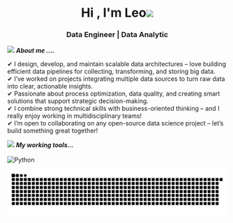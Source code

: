 <h1 align="center"><b>Hi , I'm Leo</b><img src="https://media.giphy.com/media/hvRJCLFzcasrR4ia7z/giphy.gif" width="35"></h1>
<h3 align="center">Data Engineer | Data Analytic </h3>

<img src="https://media.giphy.com/media/iY8CRBdQXODJSCERIr/giphy.gif" width="30px">&nbsp;***About me ....***

✔ I design, develop, and maintain scalable data architectures – love building efficient data pipelines for collecting, transforming, and storing big data.<br>
✔ I’ve worked on projects integrating multiple data sources to turn raw data into clear, actionable insights.<br>
✔ Passionate about process optimization, data quality, and creating smart solutions that support strategic decision-making.<br>
✔ I combine strong technical skills with business-oriented thinking – and I really enjoy working in multidisciplinary teams!<br>
✔  I’m open to collaborating on any open-source data science project – let’s build something great together!<br>

<img src="https://media.giphy.com/media/iY8CRBdQXODJSCERIr/giphy.gif" width="30px">&nbsp;***My working tools...***<br><br>
![Python](https://img.shields.io/badge/Python-%2314354C.svg?style=for-the-badge&logo=python&logoColor=white)



<p align="left">
<p align = "center">
	<img src = "https://github.com/7oSkaaa/7oSkaaa/blob/output/github-contribution-grid-snake.svg?" alt = "Snake Game"/>
</p>



<!--
**LeoDataEngineer/leodataengineer** is a ✨ _special_ ✨ repository because its `README.md` (this file) appears on your GitHub profile.

Here are some ideas to get you started:

- 🔭 I’m currently working on ...
- 🌱 I’m currently learning ...
- 👯 I’m looking to collaborate on ...
- 🤔 I’m looking for help with ...
- 💬 Ask me about ...
- 📫 How to reach me: ...
- 😄 Pronouns: ...
- ⚡ Fun fact: ...
-->
